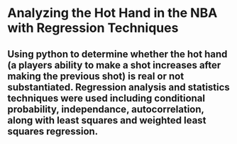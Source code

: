 # Analyzing the Hot Hand in the NBA with Regression Techniques

## Using python to determine whether the hot hand (a players ability to make a shot increases after making the previous shot) is real or not substantiated. Regression analysis and statistics techniques were used including conditional probability, independance, autocorrelation, along with least squares and weighted least squares regression. 
